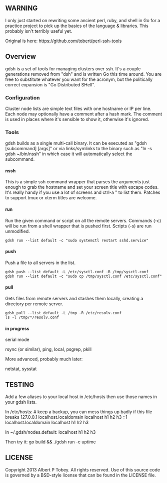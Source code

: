 ## WARNING

I only just started on rewriting some ancient perl, ruby, and shell in Go for a practice project to
pick up the basics of the language & libraries. This probably isn't terribly useful yet.

Original is here: https://github.com/tobert/perl-ssh-tools

## Overview

gdsh is a set of tools for managing clusters over ssh. It's a couple generations removed from "dsh"
and is written Go this time around. You are free to substitute whatever you want for the acronym, but
the politically correct expansion is "Go Distributed SHell".

### Configuration

Cluster node lists are simple text files with one hostname or IP per line. Each node may optionally
have a comment after a hash mark. The comment is used in places where it's sensible to show it, otherwise
it's ignored.

### Tools

gdsh builds as a single multi-call binary. It can be executed as "gdsh [subcommand] [args]" or
via links/symlinks to the binary such as "ln -s gdsh ~/bin/nssh" in which case it will automatically
select the subcommand.

#### nssh

This is a simple ssh command wrapper that parses the arguments just enough to grab the hostname
and set your screen title with escape codes. It's really handy if you use a lot of screens and
ctrl-a " to list them. Patches to support tmux or xterm titles are welcome.

#### run

Run the given command or script on all the remote servers. Commands (-c) will be run from a shell wrapper
that is pushed first. Scripts (-s) are run unmodified.

    gdsh run --list default -c "sudo systemctl restart sshd.service"

#### push

Push a file to all servers in the list.

    gdsh push --list default -L /etc/sysctl.conf -R /tmp/sysctl.conf
    gdsh run --list default -c "sudo cp /tmp/sysctl.conf /etc/sysctl.conf"

#### pull

Gets files from remote servers and stashes them locally, creating a directory per remote server.

    gdsh pull --list default -L /tmp -R /etc/resolv.conf
    ls -l /tmp/*/resolv.conf

#### in progress

serial mode

rsync (or similar), ping, local, psgrep, pkill

More advanced, probably much later:

netstat, sysstat

## TESTING

Add a few aliases to your local host in /etc/hosts then use those names in your gdsh lists.

In /etc/hosts:
    # keep a backup, you can mess things up badly if this file breaks
    127.0.0.1 localhost.localdomain	localhost h1 h2 h3
    ::1 localhost.localdomain	localhost h1 h2 h3

In ~/.gdsh/nodes.default:
    localhost
    h1
    h2
    h3

Then try it:
    go build && ./gdsh run -c uptime

## LICENSE

Copyright 2013 Albert P Tobey.  All rights reserved.
Use of this source code is governed by a BSD-style
license that can be found in the LICENSE file.

